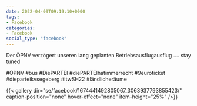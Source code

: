 ```yaml
---
date: 2022-04-09T09:19:10+0000
tags:
- Facebook
categories:
- Facebook
social_type: "facebook"
---
```


Der ÖPNV verzögert unseren lang geplanten Betriebsausflugausflug .... stay tuned  
  
#ÖPNV #bus #DiePARTEI #diePARTEIhatimmerrecht #9euroticket   
#dieparteikvsegeberg #ltwSH22 #ländlicheräume


{{< gallery dir="se/facebook/1674441492805067_3063937793855423/" caption-position="none" hover-effect="none" item-height="25%" />}}

